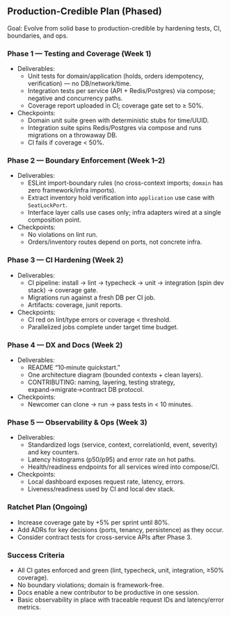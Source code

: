 ## Production-Credible Plan (Phased)

Goal: Evolve from solid base to production-credible by hardening tests, CI, boundaries, and ops.

### Phase 1 — Testing and Coverage (Week 1)
- Deliverables:
  - Unit tests for domain/application (holds, orders idempotency, verification) — no DB/network/time.
  - Integration tests per service (API + Redis/Postgres) via compose; negative and concurrency paths.
  - Coverage report uploaded in CI; coverage gate set to ≥ 50%.
- Checkpoints:
  - Domain unit suite green with deterministic stubs for time/UUID.
  - Integration suite spins Redis/Postgres via compose and runs migrations on a throwaway DB.
  - CI fails if coverage < 50%.

### Phase 2 — Boundary Enforcement (Week 1–2)
- Deliverables:
  - ESLint import-boundary rules (no cross-context imports; `domain` has zero framework/infra imports).
  - Extract inventory hold verification into `application` use case with `SeatLockPort`.
  - Interface layer calls use cases only; infra adapters wired at a single composition point.
- Checkpoints:
  - No violations on lint run.
  - Orders/inventory routes depend on ports, not concrete infra.

### Phase 3 — CI Hardening (Week 2)
- Deliverables:
  - CI pipeline: install → lint → typecheck → unit → integration (spin dev stack) → coverage gate.
  - Migrations run against a fresh DB per CI job.
  - Artifacts: coverage, junit reports.
- Checkpoints:
  - CI red on lint/type errors or coverage < threshold.
  - Parallelized jobs complete under target time budget.

### Phase 4 — DX and Docs (Week 2)
- Deliverables:
  - README “10‑minute quickstart.”
  - One architecture diagram (bounded contexts + clean layers).
  - CONTRIBUTING: naming, layering, testing strategy, expand→migrate→contract DB protocol.
- Checkpoints:
  - Newcomer can clone → run → pass tests in < 10 minutes.

### Phase 5 — Observability & Ops (Week 3)
- Deliverables:
  - Standardized logs (service, context, correlationId, event, severity) and key counters.
  - Latency histograms (p50/p95) and error rate on hot paths.
  - Health/readiness endpoints for all services wired into compose/CI.
- Checkpoints:
  - Local dashboard exposes request rate, latency, errors.
  - Liveness/readiness used by CI and local dev stack.

### Ratchet Plan (Ongoing)
- Increase coverage gate by +5% per sprint until 80%.
- Add ADRs for key decisions (ports, tenancy, persistence) as they occur.
- Consider contract tests for cross-service APIs after Phase 3.

### Success Criteria
- All CI gates enforced and green (lint, typecheck, unit, integration, ≥50% coverage).
- No boundary violations; domain is framework-free.
- Docs enable a new contributor to be productive in one session.
- Basic observability in place with traceable request IDs and latency/error metrics.



